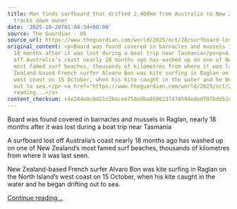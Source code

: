 ```yaml
---
title: Man finds surfboard that drifted 2,400km from Australia to New Zealand – and
  tracks down owner
date: '2025-10-28T01:04:34+00:00'
source: The Guardian - US
source_url: https://www.theguardian.com/world/2025/oct/28/surfboard-lost-off-australia-drifts-2400km-to-wash-up-in-new-zealand
original_content: <p>Board was found covered in barnacles and mussels in Raglan, nearly
  18 months after it was lost during a boat trip near Tasmania</p><p>A surfboard lost
  off Australia’s coast nearly 18 months ago has washed up on one of New Zealand’s
  most famed surf beaches, thousands of kilometres from where it was last seen.</p><p>New
  Zealand-based French surfer Alvaro Bon was kite surfing in Raglan on the North Island’s
  west coast on 15 October, when his kite caught in the water and he began drifting
  out to sea.</p> <a href="https://www.theguardian.com/world/2025/oct/28/surfboard-lost-off-australia-drifts-2400km-to-wash-up-in-new-zealand">Continue
  reading...</a>
content_checksum: c4e244e9c8d21c2bacee75de0ba0506137474594ededf07bdd52a0114fd93fee
---
```


Board was found covered in barnacles and mussels in Raglan, nearly 18 months after it was lost during a boat trip near Tasmania

A surfboard lost off Australia’s coast nearly 18 months ago has washed up on one of New Zealand’s most famed surf beaches, thousands of kilometres from where it was last seen.

New Zealand-based French surfer Alvaro Bon was kite surfing in Raglan on the North Island’s west coast on 15 October, when his kite caught in the water and he began drifting out to sea.

 [Continue reading...](https://www.theguardian.com/world/2025/oct/28/surfboard-lost-off-australia-drifts-2400km-to-wash-up-in-new-zealand)